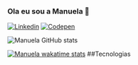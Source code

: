 ### Ola eu sou a Manuela 🤙


[![Linkedin](https://img.shields.io/badge/LinkedIn-0077B5?style=for-the-badge&logo=linkedin&logoColor=white)](https://www.linkedin.com/in/manuela-lima-viana-10a559140/)
[![Codepen](https://img.shields.io/badge/Codepen-000000?style=for-the-badge&logo=codepen&logoColor=white)](https://codepen.io/manuelalviana/)


![Manuela GitHub stats](https://github-readme-stats.vercel.app/api?username=Manuelalviana&show_icons=true&theme=cobalt)

[![Manuela wakatime stats](https://github-readme-stats.vercel.app/api/wakatime?username=Manuelalviana)](https://github.com/Manuelalviana/github-readme-stats)
##Tecnologias 
<div>
  
</div>
